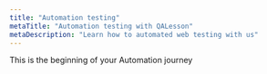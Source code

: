 ```yaml
---
title: "Automation testing"
metaTitle: "Automation testing with QALesson"
metaDescription: "Learn how to automated web testing with us"
---
```


This is the beginning of your Automation journey
<!-- 
```javascript
import React from 'react';
```

Supports multiple languages.

The following is a code block with diff. Lines with `+` highlighted in green shade indicating an addition. Lines with `-` highlighted in red shade indicating a deletion.

```javascript
- const data = ['1','2'];
+ const data = [1,2];
```

## Live Editing example

```javascript react-live=true
<button className={'btn btn-default'}>Change my text</button>
``` -->
